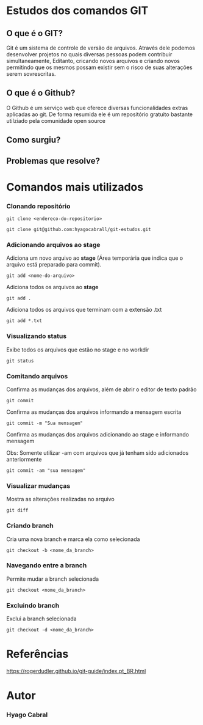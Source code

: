 # Estudos dos comandos GIT

## O que é o GIT?

Git é um sistema de controle de versão de arquivos. Através dele podemos desenvolver projetos no quais diversas pessoas podem contribuir simultaneamente, Editanto,  cricando novos arquivos e criando novos permitindo que os mesmos possam existir sem o risco de suas alterações serem sovrescritas.

## O que é o Github?

O Github é um serviço web que oferece diversas funcionalidades extras aplicadas ao git. De forma resumida ele é um repositório gratuito bastante utilziado pela comunidade open source

## Como surgiu?


## Problemas que resolve?


# Comandos mais utilizados

### Clonando repositório
```
git clone <endereco-do-repositorio>

git clone git@github.com:hyagocabrall/git-estudos.git
```

### Adicionando arquivos ao stage

Adiciona um novo arquivo ao **stage** (Área temporária que indica que o arquivo está preparado para commit).

```
git add <nome-do-arquivo>
```

Adiciona todos os arquivos ao **stage**

```
git add .
```

Adiciona todos os arquivos que terminam com a extensão .txt

```
git add *.txt
```

### Visualizando status 

Exibe todos os arquivos que estão no stage e no workdir

```
git status
```

### Comitando arquivos 

Confirma as mudanças dos arquivos, além de abrir o editor de texto padrão

```
git commit
```

Confirma as mudanças dos arquivos informando a mensagem escrita

```
git commit -m "Sua mensagem"
```

Confirma as mudanças dos arquivos adicionando ao stage e informando mensagem

Obs: Somente utilizar -am com arquivos que já tenham sido adicionados anteriormente 

```
git commit -am "sua mensagem"
```

### Visualizar mudanças

Mostra as alterações realizadas no arquivo

```
git diff
```

### Criando branch

Cria uma nova branch e marca ela como selecionada

```
git checkout -b <nome_da_branch>
```

### Navegando entre a branch

Permite mudar a branch selecionada

```
git checkout <nome_da_branch>
```

### Excluindo branch

Exclui a branch selecionada

```
git checkout -d <nome_da_branch>
```

# Referências

https://rogerdudler.github.io/git-guide/index.pt_BR.html

# Autor
### Hyago Cabral

